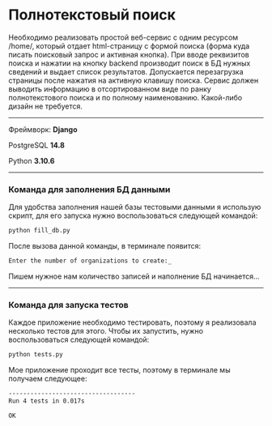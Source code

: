 # Полнотекстовый поиск

Необходимо реализовать простой веб-сервис с одним ресурсом
/home/, который отдает html-страницу с формой поиска (форма куда писать поисковый запрос
и активная кнопка). При вводе реквизитов поиска и нажатии на кнопку backend производит
поиск в БД нужных сведений и выдает список результатов. Допускается перезагрузка
страницы после нажатия на активную клавишу поиска. Сервис должен выводить
информацию в отсортированном виде по ранку полнотекстового поиска и по полному
наименованию. Какой-либо дизайн не требуется.

____

Фреймворк: **Django**

PostgreSQL **14.8**

Python **3.10.6**

____

### Команда для заполнения БД данными

Для удобства заполнения нашей базы тестовыми данными я использую скрипт, для его запуска нужно воспользоваться следующей командой:

```Bash
python fill_db.py
```

После вызова данной команды, в терминале появится: 

```Bash
Enter the number of organizations to create:_
```

Пишем нужное нам количество записей и наполнение БД начинается...

____

### Команда для запуска тестов

Каждое приложение необходимо тестировать, поэтому я реализовала несколько тестов для этого. Чтобы их запустить, нужно воспользоваться следующей командой: 

```Bash
python tests.py
```

Мое приложение проходит все тесты, поэтому в терминале мы получаем следующее:

```Bash
-----------------------------------
Run 4 tests in 0.017s

OK
```
